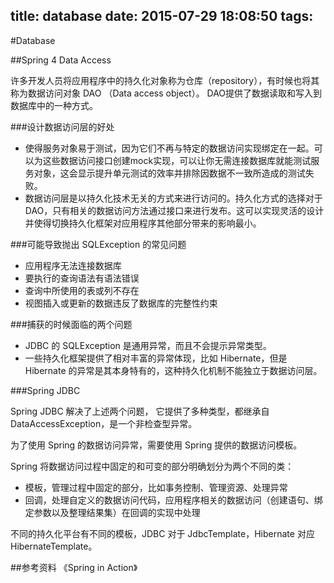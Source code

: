 title: database
date: 2015-07-29 18:08:50
tags:
---

#Database 

##Spring 4 Data Access

许多开发人员将应用程序中的持久化对象称为仓库（repository），有时候也将其称为数据访问对象 DAO （Data access object）。
DAO提供了数据读取和写入到数据库中的一种方式。

###设计数据访问层的好处

- 使得服务对象易于测试，因为它们不再与特定的数据访问实现绑定在一起。可以为这些数据访问接口创建mock实现，可以让你无需连接数据库就能测试服务对象，这会显示提升单元测试的效率并排除因数据不一致所造成的测试失败。
- 数据访问层是以持久化技术无关的方式来进行访问的。持久化方式的选择对于DAO，只有相关的数据访问方法通过接口来进行发布。这可以实现灵活的设计并使得切换持久化框架对应用程序其他部分带来的影响最小。

###可能导致抛出 SQLException 的常见问题

- 应用程序无法连接数据库
- 要执行的查询语法有语法错误
- 查询中所使用的表或列不存在
- 视图插入或更新的数据违反了数据库的完整性约束

###捕获的时候面临的两个问题

- JDBC 的 SQLException 是通用异常，而且不会提示异常类型。
- 一些持久化框架提供了相对丰富的异常体现，比如 Hibernate，但是 Hibernate 的异常是其本身特有的，这种持久化机制不能独立于数据访问层。

###Spring JDBC

Spring JDBC 解决了上述两个问题， 它提供了多种类型，都继承自 DataAccessException，是一个非检查型异常。

为了使用 Spring 的数据访问异常，需要使用 Spring 提供的数据访问模板。

Spring 将数据访问过程中固定的和可变的部分明确划分为两个不同的类：

- 模板，管理过程中固定的部分，比如事务控制、管理资源、处理异常
- 回调，处理自定义的数据访问代码，应用程序相关的数据访问（创建语句、绑定参数以及整理结果集）在回调的实现中处理

不同的持久化平台有不同的模板，JDBC 对于 JdbcTemplate，Hibernate 对应 HibernateTemplate。



##参考资料
《Spring in Action》



    